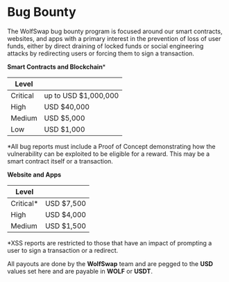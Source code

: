# Bug Bounty

The WolfSwap bug bounty program is focused around our smart contracts, websites, and apps with a primary interest in the prevention of loss of user funds, either by direct draining of locked funds or social engineering attacks by redirecting users or forcing them to sign a transaction.

**Smart Contracts and Blockchain**\*

| Level    |                      |
| -------- | -------------------- |
| Critical | up to USD $1,000,000 |
| High     | USD $40,000          |
| Medium   | USD $5,000           |
| Low      | USD $1,000           |

\*All bug reports must include a Proof of Concept demonstrating how the vulnerability can be exploited to be eligible for a reward. This may be a smart contract itself or a transaction.

**Website and Apps**

| Level      |            |
| ---------- | ---------- |
| Critical\* | USD $7,500 |
| High       | USD $4,000 |
| Medium     | USD $1,500 |

\*XSS reports are restricted to those that have an impact of prompting a user to sign a transaction or a redirect.

All payouts are done by the **WolfSwap** team and are pegged to the **USD** values set here and are payable in **WOLF** or **USDT**.
